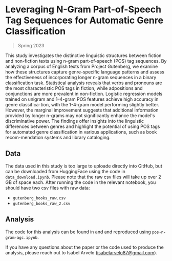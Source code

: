 # Leveraging N-Gram Part-of-Speech Tag Sequences for Automatic Genre Classification 

> Spring 2023

This study investigates the distinctive linguistic structures between fiction and non-fiction texts using n-gram part-of-speech (POS) tag sequences. By analyzing a corpus of English texts from Project Gutenberg, we examine how these structures capture genre-specific language patterns and assess the effectiveness of incorporating longer n-gram sequences in a binary classification task. Statistical analysis reveals that verbs and pronouns are the most characteristic POS tags in fiction, while adpositions and conjunctions are more prevalent in non-fiction. Logistic regression models trained on unigram and 1–4-gram POS features achieve high accuracy in genre classifica-tion, with the 1-4-gram model performing slightly better. However, the marginal improvement suggests that additional information provided by longer n-grams may not significantly enhance the model's discriminative power. The findings offer insights into the linguistic differences between genres and highlight the potential of using POS tags for automated genre classification in various applications, such as book recom-mendation systems and library cataloging.

## Data 

The data used in this study is too large to uploade directly into GitHub, but can be downloaded from HuggingFace using the code in `data_download.ipynb`. Please note that the raw csv files will take up over 2 GB of space each. After running the code in the relevant notebook, you should have two csv files with raw data: 

* `gutenberg_books_raw.csv`
* `gutenberg_books_raw_2.csv`

## Analysis 

The code for this analysis can be found in and and reproduced using `pos-n-gram-agc.ipynb`. 

If you have any questions about the paper or the code used to produce the analysis, please reach out to Isabel Arvelo (isabelarvelo87@gmail.com). 


